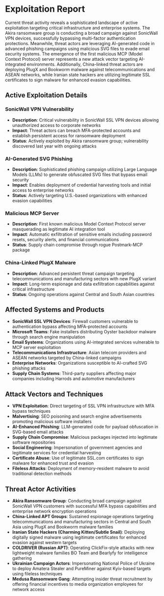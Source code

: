 # Exploitation Report

Current threat activity reveals a sophisticated landscape of active exploitation targeting critical infrastructure and enterprise systems. The Akira ransomware group is conducting a broad campaign against SonicWall VPN devices, successfully bypassing multi-factor authentication protections. Meanwhile, threat actors are leveraging AI-generated code in advanced phishing campaigns using malicious SVG files to evade email security systems. The emergence of the first malicious MCP (Model Context Protocol) server represents a new attack vector targeting AI-integrated environments. Additionally, China-linked threat actors are deploying PlugX and Bookworm malware against telecommunications and ASEAN networks, while Iranian state hackers are utilizing legitimate SSL certificates to sign malware for enhanced evasion capabilities.

## Active Exploitation Details

### SonicWall VPN Vulnerability
- **Description**: Critical vulnerability in SonicWall SSL VPN devices allowing unauthorized access to corporate networks
- **Impact**: Threat actors can breach MFA-protected accounts and establish persistent access for ransomware deployment
- **Status**: Actively exploited by Akira ransomware group; vulnerability discovered last year with ongoing attacks

### AI-Generated SVG Phishing
- **Description**: Sophisticated phishing campaign utilizing Large Language Models (LLMs) to generate obfuscated SVG files that bypass email security
- **Impact**: Enables deployment of credential harvesting tools and initial access to enterprise networks
- **Status**: Actively targeting U.S.-based organizations with enhanced evasion capabilities

### Malicious MCP Server
- **Description**: First known malicious Model Context Protocol server masquerading as legitimate AI integration tool
- **Impact**: Automatic exfiltration of sensitive emails including password resets, security alerts, and financial communications
- **Status**: Supply chain compromise through rogue Postmark-MCP package

### China-Linked PlugX Malware
- **Description**: Advanced persistent threat campaign targeting telecommunications and manufacturing sectors with new PlugX variant
- **Impact**: Long-term espionage and data exfiltration capabilities against critical infrastructure
- **Status**: Ongoing operations against Central and South Asian countries

## Affected Systems and Products

- **SonicWall SSL VPN Devices**: Firewall customers vulnerable to authentication bypass affecting MFA-protected accounts
- **Microsoft Teams**: Fake installers distributing Oyster backdoor malware through search engine manipulation
- **Email Systems**: Organizations using AI-integrated services vulnerable to MCP server exploitation
- **Telecommunications Infrastructure**: Asian telecom providers and ASEAN networks targeted by China-linked campaigns
- **Enterprise Networks**: Organizations susceptible to AI-crafted SVG phishing attacks
- **Supply Chain Systems**: Third-party suppliers affecting major companies including Harrods and automotive manufacturers

## Attack Vectors and Techniques

- **VPN Exploitation**: Direct targeting of SSL VPN infrastructure with MFA bypass techniques
- **Malvertising**: SEO poisoning and search engine advertisements promoting malicious software installers
- **AI-Enhanced Phishing**: LLM-generated code for payload obfuscation in SVG-based email attacks
- **Supply Chain Compromise**: Malicious packages injected into legitimate software repositories
- **Social Engineering**: Impersonation of government agencies and legitimate services for credential harvesting
- **Certificate Abuse**: Use of legitimate SSL.com certificates to sign malware for enhanced trust and evasion
- **Fileless Attacks**: Deployment of memory-resident malware to avoid traditional detection methods

## Threat Actor Activities

- **Akira Ransomware Group**: Conducting broad campaign against SonicWall VPN customers with successful MFA bypass capabilities and enterprise network encryption operations
- **China-Linked APT Groups**: Sustained espionage operations targeting telecommunications and manufacturing sectors in Central and South Asia using PlugX and Bookworm malware families
- **Iranian State Hackers (Charming Kitten/Subtle Snail)**: Deploying digitally signed malware using legitimate certificates for enhanced evasion against western targets
- **COLDRIVER (Russian APT)**: Operating ClickFix-style attacks with new lightweight malware families BO Team and Bearlyfy for intelligence gathering
- **Ukrainian Campaign Actors**: Impersonating National Police of Ukraine to deploy Amatera Stealer and PureMiner against Kyiv-based targets using fileless techniques
- **Medusa Ransomware Gang**: Attempting insider threat recruitment by offering financial incentives to media organization employees for network access